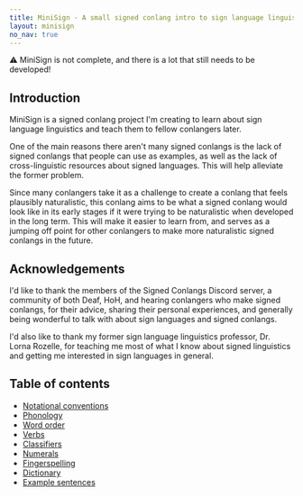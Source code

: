 ```yaml
---
title: MiniSign - A small signed conlang intro to sign language linguistics
layout: minisign
no_nav: true
---
```


<div class="rounded bg-yellow-300/1 border border-yellow-500 p-3 mt-5">⚠️ MiniSign is not complete, and there is a lot that still needs to be developed!</div>

## Introduction
MiniSign is a signed conlang project I'm creating to learn about sign language linguistics and teach them to fellow conlangers later.

One of the main reasons there aren't many signed conlangs is the lack of signed conlangs that people can use as examples, as well as the lack of cross-linguistic resources about signed languages. This will help alleviate the former problem.

Since many conlangers take it as a challenge to create a conlang that feels plausibly naturalistic, this conlang aims to be what a signed conlang would look like in its early stages if it were trying to be naturalistic when developed in the long term. This will make it easier to learn from, and serves as a jumping off point for other conlangers to make more naturalistic signed conlangs in the future.

## Acknowledgements
I'd like to thank the members of the Signed Conlangs Discord server, a community of both Deaf, HoH, and hearing conlangers who make signed conlangs, for their advice, sharing their personal experiences, and generally being wonderful to talk with about sign languages and signed conlangs.

I'd also like to thank my former sign language linguistics professor, Dr. Lorna Rozelle, for teaching me most of what I know about signed linguistics and getting me interested in sign languages in general.

## Table of contents
* [Notational conventions](/minisign/conventions)
* [Phonology](/minisign/phonology)
* [Word order](/minisign/word-order)
* [Verbs](/minisign/verbs)
* [Classifiers](/minisign/classifiers)
* [Numerals](/minisign/numerals)
* [Fingerspelling](/minisign/fingerspelling)
* [Dictionary](/minisign/dictionary)
* [Example sentences](/minisign/example-sentences)